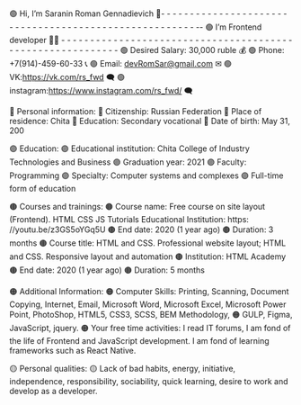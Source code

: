 🟢 Hi, I’m Saranin Roman Gennadievich 👋- - - -  - -  - -  - -  - -  - -  - -  - -  - -  - -  - -  - -  - -  - -  - -  - -  - -  - -  - -  - -  - -  - -  - -  - -  - -  - -  --
🟢 I’m Frontend developer 👨‍💻 - - - -  - -  - -  - -  - -  - -  - -  - -  - -  - -  - -  - -  - -  - -  - -  - -  - -  - -  - -  - -  - -  - -  - -  - -  - -  - -  - - - - - 
🟢 Desired Salary: 30,000 ruble 💰
🟢 Phone: +7(914)-459-60-33 📞
🟢 Email: devRomSar@gmail.com ✉
🟢 VK:https://vk.com/rs_fwd 🗨
🟢 instagram:https://www.instagram.com/rs_fwd/ 🗨

🔵 Personal information:
🔵 Citizenship: Russian Federation
🔵 Place of residence: Chita
🔵 Education: Secondary vocational
🔵 Date of birth: May 31, 200

🟣 Education:
🟣 Educational institution: Chita College of Industry Technologies and Business
🟣 Graduation year: 2021
🟣 Faculty: Programming
🟣 Specialty: Computer systems and complexes
🟣 Full-time form of education

🟤 Courses and trainings:
🟤 Course name: Free course on site layout (Frontend). HTML CSS JS Tutorials Educational Institution: https: //youtu.be/z3GS5oYGq5U
🟤 End date: 2020 (1 year ago)
🟤 Duration: 3 months
🟤 Course title: HTML and CSS. Professional website layout; HTML and CSS. Responsive layout and automation
🟤 Institution: HTML Academy
🟤 End date: 2020 (1 year ago)
🟤 Duration: 5 months

🟠 Additional Information:
🟠 Computer Skills: Printing, Scanning, Document Copying, Internet, Email, Microsoft Word, Microsoft Excel, Microsoft Power Point, PhotoShop, HTML5, CSS3, SCSS, BEM                 Methodology, 
🟠 GULP, Figma, JavaScript, jquery.
🟠 Your free time activities: I read IT forums, I am fond of the life of Frontend and JavaScript development. I am fond of learning frameworks such as React Native.

🟡 Personal qualities:
🟡 Lack of bad habits, energy, initiative, independence, responsibility, sociability, quick learning, desire to work and develop as a developer.
